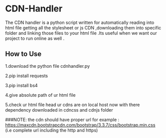 # CDN-Handler
The CDN handler is a python script written for automatically reading into html file getting all the stylesheet or js CDN ,downloading them into specific folder and linking those files to your html file .Its useful when we want our project to run online as well .

## How to Use
1.download the python file cdnhandler.py


2.pip install requests


3.pip install  bs4


4.give absolute path of ur html file


5.check ur html file head ur cdns are on local host now with there dependency downloaded in cdncss and cdnjs folder 

###NOTE: the cdn should have proper url for example : https://maxcdn.bootstrapcdn.com/bootstrap/3.3.7/css/bootstrap.min.css (i.e complete url including the http and https)
